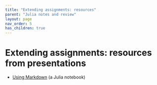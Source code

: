 ```yaml
---
title: "Extending assignments: resources"
parent: "Julia notes and review"
layout: page
nav_order: 5
has_children: true
---
```



# Extending assignments: resources from presentations

- [Using Markdown](./Markdown.html) (a Julia notebook)
